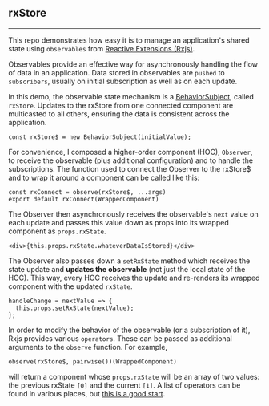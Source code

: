 ## rxStore

---

This repo demonstrates how easy it is to manage an application's shared state using `observables` from [Reactive Extensions (Rxjs)](https://github.com/Reactive-Extensions/RxJS).

Observables provide an effective way for asynchronously handling the flow of data in an application. Data stored in observables are `pushed` to `subscribers`, usually on initial subscription as well as on each update.

In this demo, the observable state mechanism is a [BehaviorSubject](http://reactivex.io/rxjs/manual/overview.html#behaviorsubject), called `rxStore`. Updates to the rxStore from one connected component are multicasted to all others, ensuring the data is consistent across the application.

```
const rxStore$ = new BehaviorSubject(initialValue);
```

For convenience, I composed a higher-order component (HOC), `Observer`, to receive the observable (plus additional configuration) and to handle the subscriptions. The function used to connect the Observer to the rxStore$ and to wrap it around a component can be called like this:

```
const rxConnect = observe(rxStore$, ...args)
export default rxConnect(WrappedComponent)
```

The Observer then asynchronously receives the observable's `next` value on each update and passes this value down as props into its wrapped component as `props.rxState`.

```
<div>{this.props.rxState.whateverDataIsStored}</div>
```

The Observer also passes down a `setRxState` method which receives the state update and **updates the observable** (not just the local state of the HOC). This way, every HOC receives the update and re-renders its wrapped component with the updated `rxState`.

```
handleChange = nextValue => {
  this.props.setRxState(nextValue);
};
```

In order to modify the behavior of the observable (or a subscription of it), Rxjs provides various `operators`. These can be passed as additional arguments to the `observe` function. For example,

```
observe(rxStore$, pairwise())(WrappedComponent)
```

will return a component whose `props.rxState` will be an array of two values: the previous rxState `[0]` and the current `[1]`. A list of operators can be found in various places, but [this is a good start](https://www.learnrxjs.io/operators/).
